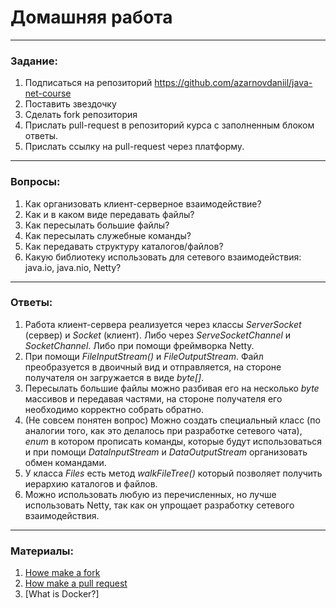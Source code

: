# Домашняя работа

---

### Задание:

1. Подписаться на репозиторий https://github.com/azarnovdaniil/java-net-course
2. Поставить звездочку 
3. Сделать fork репозитория
4. Прислать pull-request в репозиторий курса с заполненным блоком ответы.
5. Прислать ссылку на pull-request через платформу.

---

### Вопросы:

1. Как организовать клиент-серверное взаимодействие?
2. Как и в каком виде передавать файлы?
3. Как пересылать большие файлы?
4. Как пересылать служебные команды?
5. Как передавать структуру каталогов/файлов?
6. Какую библиотеку использовать для сетевого взаимодействия: java.io, java.nio, Netty?

---

### Ответы:

1. Работа клиент-сервера реализуется через классы _ServerSocket_ (сервер) и _Socket_ (клиент).
Либо через _ServeSocketChannel_ и _SocketChannel_. Либо при помощи фреймворка Netty.
2. При помощи _FileInputStream()_ и _FileOutputStream_. Файл преобразуется в двоичный вид и отправляется, на стороне получателя он загружается в виде _byte[]_.
3. Пересылать большие файлы можно разбивая его на несколько _byte_ массивов и передавая частями, на стороне получателя его необходимо корректно собрать обратно.
4. (Не совсем понятен вопрос) Можно создать специальный класс (по аналогии того, как это делалось при разработке сетевого чата), 
_enum_ в котором прописать команды, которые будут использоваться и при помощи _DataInputStream_ и _DataOutputStream_ организовать обмен командами.
5. У класса _Files_ есть метод _walkFileTree()_ который позволяет получить иерархию каталогов и файлов. 
6. Можно использовать любую из перечисленных, но лучше использовать Netty, так как он упрощает разработку сетевого взаимодействия.

---

### Материалы:

1. [Howe make a fork](https://docs.github.com/en/github/getting-started-with-github/fork-a-repo)
2. [How make a pull request](https://docs.github.com/en/github/collaborating-with-issues-and-pull-requests/creating-a-pull-request)
3. [What is Docker?]

